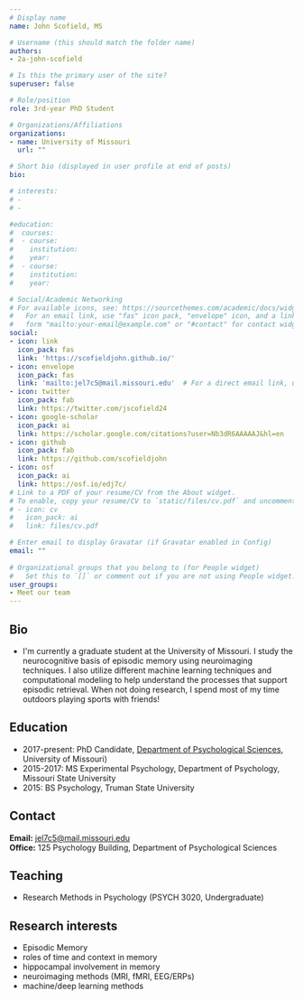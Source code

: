 ```yaml
---
# Display name
name: John Scofield, MS

# Username (this should match the folder name)
authors:
- 2a-john-scofield

# Is this the primary user of the site?
superuser: false

# Role/position
role: 3rd-year PhD Student

# Organizations/Affiliations
organizations:
- name: University of Missouri
  url: ""

# Short bio (displayed in user profile at end of posts)
bio: 

# interests:
# - 
# - 

#education:
#  courses:
#  - course: 
#    institution: 
#    year: 
#  - course: 
#    institution: 
#    year: 

# Social/Academic Networking
# For available icons, see: https://sourcethemes.com/academic/docs/widgets/#icons
#   For an email link, use "fas" icon pack, "envelope" icon, and a link in the
#   form "mailto:your-email@example.com" or "#contact" for contact widget.
social:
- icon: link
  icon_pack: fas
  link: 'https://scofieldjohn.github.io/'
- icon: envelope
  icon_pack: fas
  link: 'mailto:jel7c5@mail.missouri.edu'  # For a direct email link, use "mailto:test@example.org".
- icon: twitter
  icon_pack: fab
  link: https://twitter.com/jscofield24
- icon: google-scholar
  icon_pack: ai
  link: https://scholar.google.com/citations?user=Nb3dR6AAAAAJ&hl=en
- icon: github
  icon_pack: fab
  link: https://github.com/scofieldjohn
- icon: osf
  icon_pack: ai
  link: https://osf.io/edj7c/
# Link to a PDF of your resume/CV from the About widget.
# To enable, copy your resume/CV to `static/files/cv.pdf` and uncomment the lines below.  
# - icon: cv
#   icon_pack: ai
#   link: files/cv.pdf

# Enter email to display Gravatar (if Gravatar enabled in Config)
email: ""
  
# Organizational groups that you belong to (for People widget)
#   Set this to `[]` or comment out if you are not using People widget.  
user_groups:
- Meet our team
---
```


## Bio
- I'm currently a graduate student at the University of Missouri. I study the neurocognitive basis of episodic memory using neuroimaging techniques. I also utilize different machine learning techniques and computational modeling to help understand the processes that support episodic retrieval. When not doing research, I spend most of my time outdoors playing sports with friends! 

## Education
- 2017-present: PhD Candidate, [Department of Psychological Sciences](https://psychology.missouri.edu), University of Missouri)
- 2015-2017: MS Experimental Psychology, Department of Psychology, Missouri State University
- 2015: BS Psychology, Truman State University


## Contact 
**Email:** <jel7c5@mail.missouri.edu>   
**Office:** 125 Psychology Building, Department of Psychological Sciences

## Teaching 
- Research Methods in Psychology (PSYCH 3020, Undergraduate)

## Research interests 
- Episodic Memory
- roles of time and context in memory
- hippocampal involvement in memory
- neuroimaging methods (MRI, fMRI, EEG/ERPs)
- machine/deep learning methods



